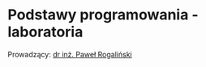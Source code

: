 # Podstawy programowania - laboratoria
Prowadzący: [dr inż. Paweł Rogaliński](https://wit.pwr.edu.pl/wydzial/struktura-organizacyjna/pracownicy/pawel-rogalinski)
